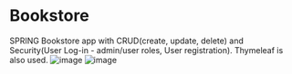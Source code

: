 # Bookstore
SPRING Bookstore app with CRUD(create, update, delete) and Security(User Log-in - admin/user roles, User registration). Thymeleaf is also used.
![image](https://github.com/Costin86/Bookstore/assets/131152580/be833368-a412-4994-b18c-deaa0ba8c32d)
![image](https://github.com/Costin86/Bookstore/assets/131152580/6c73bbe1-da16-470b-956d-fe4ad27d47ed)

